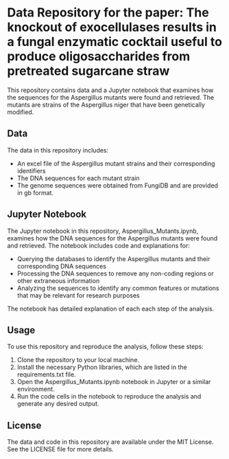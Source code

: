 # Data Repository for the paper: The knockout of exocellulases results in a fungal enzymatic cocktail useful to produce oligosaccharides from pretreated sugarcane straw

This repository contains data and a Jupyter notebook that examines how the sequences for the Aspergillus mutants were found and retrieved. The mutants are strains of the Aspergillus niger that have been genetically modified.

## Data
The data in this repository includes:

- An excel file of the Aspergillus mutant strains and their corresponding identifiers
- The DNA sequences for each mutant strain
- The genome sequences were obtained from FungiDB and are provided in gb format.

## Jupyter Notebook
The Jupyter notebook in this repository, Aspergillus_Mutants.ipynb, examines how the DNA sequences for the Aspergillus mutants were found and retrieved. The notebook includes code and explanations for:

- Querying the databases to identify the Aspergillus mutants and their corresponding DNA sequences
- Processing the DNA sequences to remove any non-coding regions or other extraneous information
- Analyzing the sequences to identify any common features or mutations that may be relevant for research purposes


The notebook has detailed explanation of each each step of the analysis.

## Usage
To use this repository and reproduce the analysis, follow these steps:

1. Clone the repository to your local machine.
2. Install the necessary Python libraries, which are listed in the requirements.txt file.
3. Open the Aspergillus_Mutants.ipynb notebook in Jupyter or a similar environment.
4. Run the code cells in the notebook to reproduce the analysis and generate any desired output.


## License
The data and code in this repository are available under the MIT License. See the LICENSE file for more details.